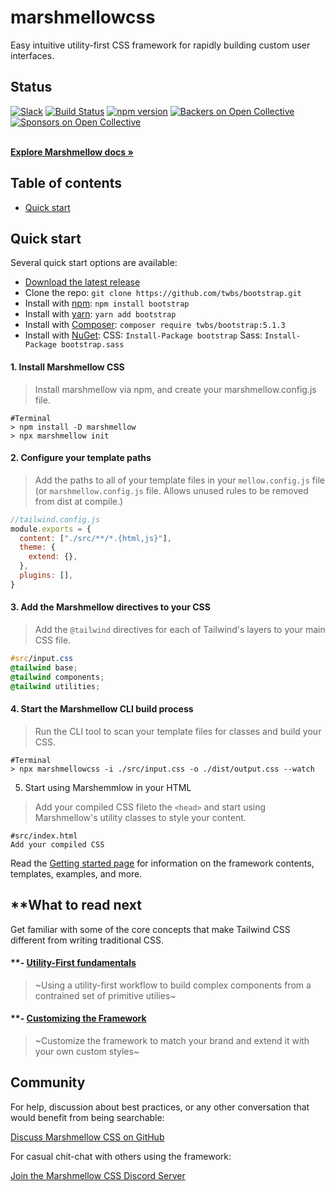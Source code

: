 # marshmellowcss
Easy intuitive utility-first CSS framework for rapidly building custom user interfaces.

## Status

[![Slack](https://bootstrap-slack.herokuapp.com/badge.svg)](https://marshmellowcss-slack.herokuapp.com/)
[![Build Status](https://img.shields.io/github/workflow/status/twbs/marshmellow/JS%20Tests/main?label=JS%20Tests&logo=github)](https://github.com/twbs/marshmellow/actions?query=workflow%3AJS+Tests+branch%3Amain)
[![npm version](https://img.shields.io/npm/v/bootstrap)](https://www.npmjs.com/package/bootstrap)
[![Backers on Open Collective](https://img.shields.io/opencollective/backers/marshmellow)](#backers)
[![Sponsors on Open Collective](https://img.shields.io/opencollective/sponsors/marshmellow)](#sponsors)

<br>
<a href="https://getmarshmellowcss.com/docs/5.1/"><strong>Explore Marshmellow docs »</strong></a>
<br>

## Table of contents

- [Quick start](#quick-start)

## Quick start

Several quick start options are available:

- [Download the latest release](https://github.com/twbs/bootstrap/archive/v5.1.3.zip)
- Clone the repo: `git clone https://github.com/twbs/bootstrap.git`
- Install with [npm](https://www.npmjs.com/): `npm install bootstrap`
- Install with [yarn](https://yarnpkg.com/): `yarn add bootstrap`
- Install with [Composer](https://getcomposer.org/): `composer require twbs/bootstrap:5.1.3`
- Install with [NuGet](https://www.nuget.org/): CSS: `Install-Package bootstrap` Sass: `Install-Package bootstrap.sass`

#### 1. Install Marshmellow CSS
> Install marshmellow via npm, and create your marshmellow.config.js file.
```console
#Terminal
> npm install -D marshmellow
> npx marshmellow init
```

#### 2. Configure your template paths
> Add the paths to all of your template files in your `mellow.config.js` file (or `marshmellow.config.js` file. Allows unused rules to be removed from dist at compile.)

```js
//tailwind.config.js
module.exports = {
  content: ["./src/**/*.{html,js}"],
  theme: {
    extend: {},
  },
  plugins: [],
}
```

#### 3. Add the Marshmellow directives to your CSS
> Add the `@tailwind` directives for each of Tailwind's layers to your main CSS file.

```css
#src/input.css
@tailwind base;
@tailwind components;
@tailwind utilities;
```

#### 4. Start the Marshmellow CLI build process
> Run the CLI tool to scan your template files for classes and build your CSS.

```
#Terminal
> npx marshmellowcss -i ./src/input.css -o ./dist/output.css --watch
```

5. Start using Marshemmlow in your HTML
> Add your compiled CSS fileto the `<head>` and start using Marshmellow's utility classes to style your content.

```
#src/index.html
Add your compiled CSS
```
Read the [Getting started page](https://getbootstrap.com/docs/5.1/getting-started/introduction/) for information on the framework contents, templates, examples, and more.

## **What to read next
Get familiar with some of the core concepts that make Tailwind CSS different from writing traditional CSS.

#### **- [Utility-First fundamentals](https://www.npmjs.com/)
> ~Using a utility-first workflow to build complex components from a contrained set of primitive utilies~
#### **- [Customizing the Framework](https://www.npmjs.com/)
> ~Customize the framework to match your brand and extend it with your own custom styles~


## Community

For help, discussion about best practices, or any other conversation that would benefit from being searchable:

[Discuss Marshmellow CSS on GitHub](https://github.com/marshmellow/marshmellow/discussions)

For casual chit-chat with others using the framework:

[Join the Marshmellow CSS Discord Server](https://discord.gg/7NF8GNe)
